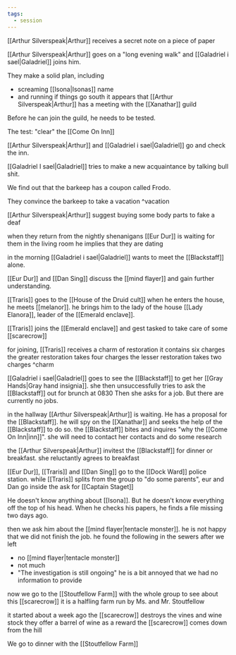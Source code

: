 ```yaml
---
tags:
  - session
---
```

[[Arthur Silverspeak|Arthur]] receives a secret note on a piece of paper

[[Arthur Silverspeak|Arthur]] goes on a "long evening walk" and [[Galadriel i sael|Galadriel]] joins him.

They make a solid plan, including

- screaming [[Isona|Isonas]] name
- and running if things go south
it appears that [[Arthur Silverspeak|Arthur]] has a meeting with the [[Xanathar]] guild

Before he can join the guild, he needs to be tested.

The test: "clear" the [[Come On Inn]]

[[Arthur Silverspeak|Arthur]] and [[Galadriel i sael|Galadriel]] go and check the inn.

[[Galadriel I sael|Galadriel]] tries to make a new acquaintance by talking bull shit.

We find out that the barkeep has a coupon called Frodo.

They convince the barkeep to take a vacation ^vacation

[[Arthur Silverspeak|Arthur]] suggest buying some body parts to fake a deaf

when they return from the nightly shenanigans [[Eur Dur]] is waiting for them in the living room
he implies that they are dating

in the morning [[Galadriel i sael|Galadriel]] wants to meet the [[Blackstaff]] alone. 

[[Eur Dur]] and [[Dan Sing]] discuss the [[mind flayer]] and gain further understanding.

[[Traris]] goes to the [[House of the Druid cult]]
when he enters the house, he meets [[melanor]]. 
he brings him to the lady of the house [[Lady Elanora]], leader of the [[Emerald enclave]].

[[Traris]] joins the [[Emerald enclave]] and gest tasked to take care of some [[scarecrow]] 

for joining, [[Traris]] receives a charm of restoration
it contains six charges
the greater restoration takes four charges
the lesser restoration takes two charges
^charm

[[Galadriel i sael|Galadriel]] goes to see the [[Blackstaff]] to get her [[Gray Hands|Gray hand insignia]].
she then unsuccessfully tries to ask the [[Blackstaff]] out for brunch at 0830
Then she asks for a job. But there are currently no jobs.

in the hallway [[Arthur Silverspeak|Arthur]] is waiting.
He has a proposal for the [[Blackstaff]]. he will spy on the [[Xanathar]] and seeks the help of the [[Blackstaff]] to do so.
the [[Blackstaff]] bites and inquires "why the [[Come On Inn|inn]]".
she will need to contact her contacts and do some research

the [[Arthur Silverspeak|Arthur]] invitest the [[Blackstaff]] for dinner or breakfast. she reluctantly agrees to breakfast

[[Eur Dur]], [[Traris]] and [[Dan Sing]] go to the [[Dock Ward]] police station. 
while [[Traris]] splits from the group to "do some parents", eur and Dan go inside
the ask for [[Captain Staget]] 

He doesn't know anything about [[Isona]]. But he doesn't know everything off the top of his head.
When he checks his papers, he finds a file missing two days ago.

then we ask him about the [[mind flayer|tentacle monster]]. he is not happy that we did not finish the job.
he found the following in the sewers after we left
- no [[mind flayer|tentacle monster]]
- not much
- "The investigation is still ongoing"
he is a bit annoyed that we had no information to provide

now we go to the [[Stoutfellow Farm]] with the whole group to see about this [[scarecrow]]
it is a halfling farm run by Ms. and Mr. Stoutfellow

it started about a week ago
the [[scarecrow]] destroys the vines and wine stock
they offer a barrel of wine as a reward
the [[scarecrow]] comes down from the hill

We go to dinner with the [[Stoutfellow Farm]]
